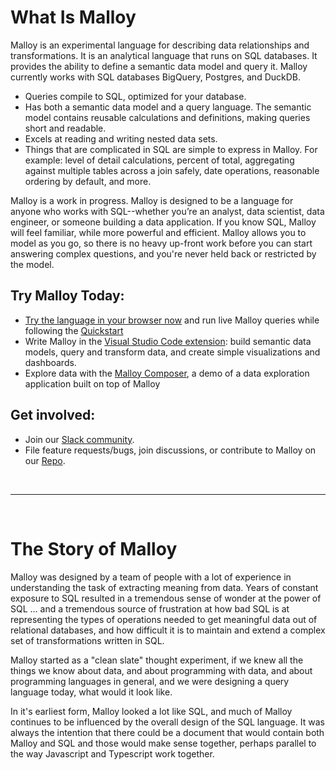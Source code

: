 # What Is Malloy

Malloy is an experimental language for describing data relationships and transformations. It is an analytical language that runs on SQL databases. It provides the ability to define a semantic data model and query it. Malloy currently works with SQL databases BigQuery, Postgres, and DuckDB.
- Queries compile to SQL, optimized for your database.
- Has both a semantic data model and a query language.  The semantic model contains reusable calculations and definitions, making queries short and readable.
- Excels at reading and writing nested data sets.
- Things that are complicated in SQL are simple to express in Malloy. For example: level of detail calculations, percent of total, aggregating against multiple tables across a join safely, date operations, reasonable ordering by default, and more.

Malloy is a work in progress. Malloy is designed to be a language for anyone who works with SQL--whether you’re an analyst, data scientist, data engineer, or someone building a data application. If you know SQL, Malloy will feel familiar, while more powerful and efficient. Malloy allows you to model as you go, so there is no heavy up-front work before you can start answering complex questions, and you're never held back or restricted by the model.

## Try Malloy Today:
- <a href="https://github.dev/malloydata/try-malloy/airports.malloy" target="_blank">Try the language in your browser now</a> and run live Malloy queries while following the [Quickstart](user_guides/basic.md)
- Write Malloy in the <a href="https://marketplace.visualstudio.com/items?itemName=malloydata.malloy-vscode" target="_blank">Visual Studio Code extension</a>: build semantic data models, query and transform data, and create simple visualizations and dashboards.
- Explore data with the <a href="https://github.com/malloydata/malloy-composer" target="_blank">Malloy Composer</a>, a demo of a data exploration application built on top of Malloy

## Get involved:
- Join our [Slack community](https://join.slack.com/t/malloy-community/shared_invite/zt-1kgfwgi5g-CrsdaRqs81QY67QW0~t_uw).
- File feature requests/bugs, join discussions, or contribute to Malloy on our [Repo](https://github.com/malloydata/malloy).

<br/>

***

<br/>

# The Story of Malloy

Malloy was designed by a team of people with a lot of experience in
understanding the task of extracting meaning from data. Years of constant
exposure to SQL resulted in a tremendous sense of wonder at the
power of SQL ... and a tremendous source of frustration at how
bad SQL is at representing the types of operations needed to
get meaningful data out of relational databases, and how
difficult it is to maintain and extend a complex set
of transformations written in SQL.

Malloy started as a "clean slate" thought experiment, if we knew
all the things we know about data, and about programming with data,
and about programming languages in general, and we were designing
a query language today, what would it look like.

In it's earliest form, Malloy looked a lot like SQL, and
much of Malloy continues to be influenced by the overall
design of the SQL language. It was always the intention that there
could be a document that would contain both Malloy and SQL
and those would make sense together, perhaps parallel to
the way Javascript and Typescript work together.